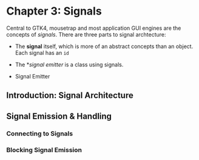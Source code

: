# Chapter 3: Signals

Central to GTK4, mousetrap and most application GUI engines are the concepts of *signals*. There are three parts to 
signal archtecture: 
+ The **signal** itself, which is more of an abstract concepts than an object. Each signal has an `id`
+ The **signal emitter* is a class using signals. 

+ Signal Emitter

## Introduction: Signal Architecture

## Signal Emission & Handling

### Connecting to Signals

### Blocking Signal Emission

